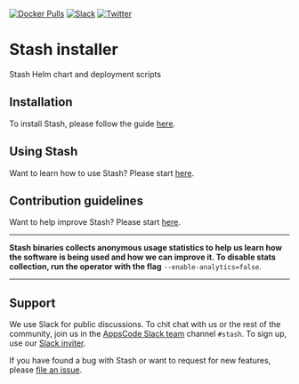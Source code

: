 [![Docker Pulls](https://img.shields.io/docker/pulls/appscode/stash.svg)](https://hub.docker.com/r/appscode/stash/)
[![Slack](https://slack.appscode.com/badge.svg)](https://slack.appscode.com)
[![Twitter](https://img.shields.io/twitter/follow/appscodehq.svg?style=social&logo=twitter&label=Follow)](https://twitter.com/intent/follow?screen_name=AppsCodeHQ)

# Stash installer

Stash Helm chart and deployment scripts

## Installation
To install Stash, please follow the guide [here](https://appscode.com/products/stash/0.9.0-rc.0/setup/install).

## Using Stash
Want to learn how to use Stash? Please start [here](https://appscode.com/products/stash/0.9.0-rc.0).

## Contribution guidelines
Want to help improve Stash? Please start [here](https://appscode.com/products/stash/0.9.0-rc.0/welcome/contributing).

---

**Stash binaries collects anonymous usage statistics to help us learn how the software is being used and how we can improve it. To disable stats collection, run the operator with the flag** `--enable-analytics=false`.

---

## Support
We use Slack for public discussions. To chit chat with us or the rest of the community, join us in the [AppsCode Slack team](https://appscode.slack.com/messages/C8NCX6N23/details/) channel `#stash`. To sign up, use our [Slack inviter](https://slack.appscode.com/).

If you have found a bug with Stash or want to request for new features, please [file an issue](https://github.com/stashed/stash/issues/new).
